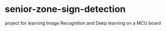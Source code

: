# senior-zone-sign-detection
project for learning Image Recognition and Deep learning on a MCU board
